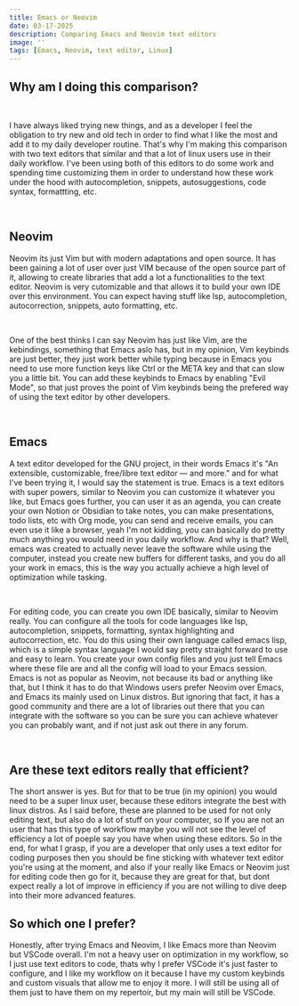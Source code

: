 ```yaml
---
title: Emacs or Neovim
date: 03-17-2025
description: Comparing Emacs and Neovim text editors
image: ''
tags: [Emacs, Neovim, text editor, Linux]
---
```


## Why am I doing this comparison?

<br/>

I have always liked trying new things, and as a developer I feel the obligation to try new and old tech in order to find what I like the most and add it to my daily developer routine. That's why I'm making this comparison with two text editors that similar and that a lot of linux users use in their daily workflow. I've been using both of this editors to do some work
and spending time customizing them in order to understand how these work under the hood with autocompletion, snippets, autosuggestions, code syntax, formattting, etc.

<br/>

## Neovim

Neovim its just Vim but with modern adaptations and open source. It has been gaining a lot of user over just VIM because of the open source part of it, allowing to create libraries that add a lot a functionalities to the text editor. Neovim is very cutomizable and that allows it to build your own IDE over this environment. You can expect having stuff like lsp, autocompletion, autocorrection, snippets, auto formatting, etc.

<br/>

One of the best thinks I can say Neovim has just like Vim, are the kebindings, something that Emacs aslo has, but in my opinion, Vim keybinds are just better, they just work better while typing because in Emacs you need to use more function keys like Ctrl or the META key and that can slow you a little bit. You can add these keybinds to Emacs by enabling "Evil Mode", so that just proves the point of Vim keybinds being the prefered way of using the text editor by other developers.

<br/>

## Emacs

A text editor developed for the GNU project, in their words Emacs it's "An extensible, customizable, free/libre text editor — and more." and for what I've been trying it, I would say the statement is true. Emacs is a text editors with super powers, similar to Neovim you can customize it whatever you like, but Emacs goes further, you can user it as an agenda, you can create your own Notion or Obsidian to take notes, you can make presentations, todo lists, etc with Org mode, you can send and receive emails, you can even use it like a browser, yeah I'm not kidding, you can basically do pretty much anything you would need in you daily workflow. And why is that? Well, emacs was created to actually never leave the software while using the computer, instead you create new buffers for different tasks, and you do all your work in emacs, this is the way you actually achieve a high level of optimization while tasking.

<br/>

For editing code, you can create you own IDE basically, similar to Neovim really. You can configure all the tools for code languages like lsp, autocompletion, snippets, formatting, syntax highlighting and autocorrection, etc. You do this using their own language called emacs lisp, which is a simple syntax language I would say pretty straight forward to use and easy to learn.
You create your own config files and you just tell Emacs where these file are and all the config will load to your Emacs session. Emacs is not as popular as Neovim, not because its bad or anything like that, but I think it has to do that Windows users prefer Neovim over Emacs, and Emacs its mainly used on Linux distros. But ignoring that fact, it has a good community and there are a lot of libraries out there that you can integrate with the software so you can be sure you can achieve whatever you can probably want, and if not just ask out there in any forum.

<br/>

## Are these text editors really that efficient?

The short answer is yes. But for that to be true (in my opinion) you would need to be a super linux user, because these editors integrate the best with linux distros. As I said before, these are planned to be used for not only editing text, but also do a lot of stuff on your computer, so If you are not an user that has this type of workflow maybe you will not see the level
of efficiency a lot of poeple say you have when using these editors. So in the end, for what I grasp, if you are a developer that only uses a text editor for coding purposes then you should be fine sticking with whatever text editor you're using at the moment, and also if your really like Emacs or Neovim just for editing code then go for it, because they are great for that, but dont expect really a lot of improve in efficiency if you are not willing to dive deep into their more advanced features.

## So which one I prefer?

Honestly, after trying Emacs and Neovim, I like Emacs more than Neovim but VSCode overall. I'm not a heavy user on optimization in my workflow, so I just use text editors to code, thats why I prefer VSCode it's just faster to configure, and I like my workflow on it because I have my custom keybinds and custom visuals that allow me to enjoy it more. I will still be using all of them just to have them on my repertoir, but my main will still be VSCode.
